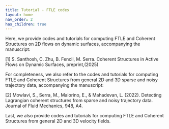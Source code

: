 ```yaml
---
title: Tutorial - FTLE codes
layout: home 
nav_order: 2
has_children: true
---
```


Here, we provide codes and tutorials for computing FTLE and Coherent Structures on 2D flows on dynamic surfaces, accompanying the manuscript: 

[1] S. Santhosh, C. Zhu, B. Fencil, M. Serra. Coherent Structures in Active Flows on Dynamic Surfaces, preprint,(2025)

For completeness, we also refer to the codes and tutorials for computing FTLE and Coherent Structures from general 2D and 3D sparse and noisy trajectory data, accompanying the manuscript: 

[2] Mowlavi, S., Serra, M., Maiorino, E., & Mahadevan, L. (2022). Detecting Lagrangian coherent structures from sparse and noisy trajectory data. Journal of Fluid Mechanics, 948, A4.

Last, we also provide codes and tutorials for computing FTLE and Coherent Structures from general 2D and 3D velocity fields.  
